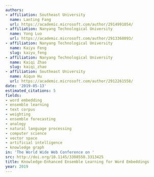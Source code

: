```yaml
---
authors:
- affiliation: Southeast University
  name: Lanting Fang
  url: https://academic.microsoft.com/author/2914991054/
- affiliation: Nanyang Technological University
  name: Yong Luo
  url: https://academic.microsoft.com/author/2913368093/
- affiliation: Nanyang Technological University
  name: Kaiyu Feng
  slug: kaiyu_feng
- affiliation: Nanyang Technological University
  name: Kaiqi Zhao
  slug: kaiqi_zhao
- affiliation: Southeast University
  name: Aiqun Hu
  url: https://academic.microsoft.com/author/2912261558/
date: '2019-05-13'
estimated_citations: 5
fields:
- word embedding
- ensemble learning
- text corpus
- weighting
- ensemble forecasting
- analogy
- natural language processing
- computer science
- vector space
- artificial intelligence
- knowledge graph
in: 'The World Wide Web Conference on '
src: http://doi.org/10.1145/3308558.3313425
title: Knowledge-Enhanced Ensemble Learning for Word Embeddings
year: 2019
---
```

